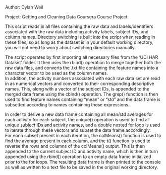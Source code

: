Author: Dylan Weil

Project: Getting and Cleaning Data Coursera Course Project

This script reads in all files containing the raw data and labels/identifiers associated with the raw data including activity labels, subject IDs, and column names. 
Directory switching is built into the script when reading in these files, so as long as the dataset is in your default working directory, you will not need to worry about switching directories manually.

The script operates by first importing all necessary files from the ‘UCI HAR Dataset’ folder.
It then uses the rbind() operation to merge together both the raw data files, and converts the .txt file containing the feature names into a character vector to be used as the column names.  
In addition, the activity numbers associated with each raw data set are read in as numerical vectors and converted to their corresponding descriptive names. 
This, along with a vector of the subject IDs, is appended to the merged data frame using the cbind() operation. 
The grep() function is then used to find feature names containing “mean” or “std” and the data frame is subsetted according to names containing those expressions.

In order to derive a new data frame containing all mean/std averages for each activity for each subject, the unique() operation is used to find all unique subject IDs and activity names, and a double nested for loop is used to iterate through these vectors and subset the data frame accordingly.  
For each subset present in each iteration, the colMeans() function is used to find the average present in each column, and the t() function is used to reverse the rows and columns of the colMeans() output. 
This is then appended to the current subject ID and activity name, which is then in turn appended using the rbind() operation to an empty data frame initialized prior to the for loops. 
The resulting data frame is then printed to the console as well as written to a text file to be saved in the original working directory.

